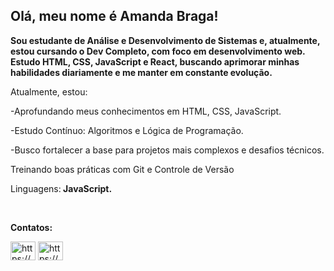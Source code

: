 ## Olá, meu nome é Amanda Braga!

<p align="left">
<strong>Sou estudante de Análise e Desenvolvimento de Sistemas e, atualmente, estou cursando o Dev Completo, com foco em desenvolvimento web. Estudo HTML, CSS, JavaScript e React, buscando aprimorar minhas habilidades diariamente e me manter em constante evolução.</strong>
</p>

<p>Atualmente, estou:</p>

<p>-Aprofundando meus conhecimentos em HTML, CSS, JavaScript.</p>
<p>-Estudo Contínuo: Algoritmos e Lógica de Programação.</p>
<p>-Busco fortalecer a base para projetos mais complexos e desafios técnicos.</p>
<p>Treinando boas práticas com Git e Controle de Versão</p>

<p align="left">
Linguagens:<strong> JavaScript.</strong>
</p>
<br>
<p align="left">
<strong>Contatos:</strong>
</p>
<p align="left">
<a href="https://www.instagram.com/amandabragass/" target="blank"><img align="center" src="https://raw.githubusercontent.com/rahuldkjain/github-profile-readme-generator/master/src/images/icons/Social/instagram.svg" alt="https://www.instagram.com/amandabragass/" height="30" width="40" /></a>
<a href="https://www.linkedin.com/in/amandabragadev/" target="blank"><img align="center" src="https://raw.githubusercontent.com/rahuldkjain/github-profile-readme-generator/master/src/images/icons/Social/linked-in-alt.svg" alt="https://www.linkedin.com/in/amandabragadev/" height="30" width="40" /></a>
</p>  
